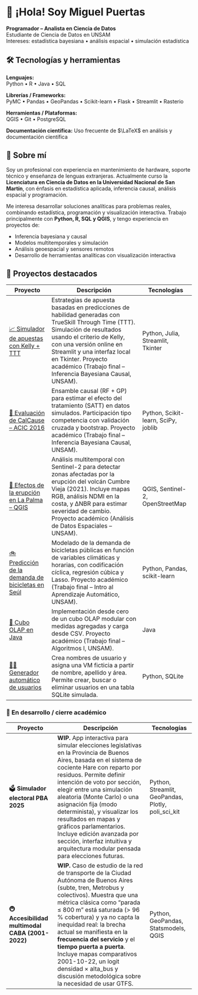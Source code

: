 # 👋 ¡Hola! Soy Miguel Puertas

**Programador – Analista en Ciencia de Datos**  
Estudiante de Ciencia de Datos en UNSAM  
Intereses: estadística bayesiana • análisis espacial • simulación estadística

## 🛠 Tecnologías y herramientas

**Lenguajes:**  
Python • R • Java • SQL  

**Librerías / Frameworks:**  
PyMC • Pandas • GeoPandas • Scikit-learn • Flask • Streamlit • Rasterio  

**Herramientas / Plataformas:**  
QGIS • Git • PostgreSQL

**Documentación científica:**
Uso frecuente de $\LaTeX$ en análisis y documentación científica

## 🧩 Sobre mí

Soy un profesional con experiencia en mantenimiento de hardware, soporte técnico y enseñanza de lenguas extranjeras. Actualmente curso la **Licenciatura en Ciencia de Datos en la Universidad Nacional de San Martín**, con énfasis en estadística aplicada, inferencia causal, análisis espacial y programación.

Me interesa desarrollar soluciones analíticas para problemas reales, combinando estadística, programación y visualización interactiva. Trabajo principalmente con **Python, R, SQL y QGIS**, y tengo experiencia en proyectos de:

- Inferencia bayesiana y causal
- Modelos multitemporales y simulación
- Análisis geoespacial y sensores remotos
- Desarrollo de herramientas analíticas con visualización interactiva

## 🚀 Proyectos destacados

| Proyecto | Descripción | Tecnologías |
|---|---|---|
| [📈 Simulador de apuestas con Kelly + TTT](https://github.com/mirpuertas/simulador-apuestas-kelly-trueskill) | Estrategias de apuesta basadas en predicciones de habilidad generadas con TrueSkill Through Time (TTT). Simulación de resultados usando el criterio de Kelly, con una versión online en Streamlit y una interfaz local en Tkinter. Proyecto académico (Trabajo final – Inferencia Bayesiana Causal, UNSAM). | Python, Julia, Streamlit, Tkinter |
| [🧪 Evaluación de CalCause – ACIC 2016](https://github.com/mirpuertas/calcause-acic2016) | Ensamble causal (RF + GP) para estimar el efecto del tratamiento (SATT) en datos simulados. Participación tipo competencia con validación cruzada y bootstrap. Proyecto académico (Trabajo final – Inferencia Bayesiana Causal, UNSAM). | Python, Scikit-learn, SciPy, joblib |
| [🌋 Efectos de la erupción en La Palma – QGIS](https://github.com/mirpuertas/La-Palma-erupcion) | Análisis multitemporal con Sentinel-2 para detectar zonas afectadas por la erupción del volcán Cumbre Vieja (2021). Incluye mapas RGB, análisis NDMI en la costa, y ΔNBR para estimar severidad de cambio. Proyecto académico (Análisis de Datos Espaciales – UNSAM). | QGIS, Sentinel-2, OpenStreetMap |
| [🚲 Predicción de la demanda de bicicletas en Seúl](https://github.com/mirpuertas/seoul-bike-demand) | Modelado de la demanda de bicicletas públicas en función de variables climáticas y horarias, con codificación cíclica, regresión cúbica y Lasso. Proyecto académico (Trabajo final – Intro al Aprendizaje Automático, UNSAM). | Python, Pandas, scikit-learn |
| [🧊 Cubo OLAP en Java](https://github.com/mirpuertas/cubo-olap) | Implementación desde cero de un cubo OLAP modular con medidas agregadas y carga desde CSV. Proyecto académico (Trabajo final – Algoritmos I, UNSAM). | Java |
| [🧑‍💻 Generador automático de usuarios](https://github.com/mirpuertas/user_generator) | Crea nombres de usuario y asigna una VM ficticia a partir de nombre, apellido y área. Permite crear, buscar o eliminar usuarios en una tabla SQLite simulada. | Python, SQLite |

### 🔄 En desarrollo / cierre académico

| Proyecto | Descripción | Tecnologías |
|---|---|---|
| 🗳️ **Simulador electoral PBA 2025** | **WIP.** App interactiva para simular elecciones legislativas en la Provincia de Buenos Aires, basada en el sistema de cociente Hare con reparto por residuos. Permite definir intención de voto por sección, elegir entre una simulación aleatoria (Monte Carlo) o una asignación fija (modo determinista), y visualizar los resultados en mapas y gráficos parlamentarios. Incluye edición avanzada por sección, interfaz intuitiva y arquitectura modular pensada para elecciones futuras. | Python, Streamlit, GeoPandas, Plotly, poli_sci_kit |
| 🚇 **Accesibilidad multimodal CABA (2001-2022)** | **WIP.** Caso de estudio de la red de transporte de la Ciudad Autónoma de Buenos Aires (subte, tren, Metrobus y colectivos). Muestra que una métrica clásica como “parada ≤ 800 m” está saturada (> 96 % cobertura) y ya no capta la inequidad real: la brecha actual se manifiesta en la **frecuencia del servicio** y el **tiempo puerta a puerta**. Incluye mapas comparativos 2001-10-22, un logit densidad × alta_bus y discusión metodológica sobre la necesidad de usar GTFS. | Python, GeoPandas, Statsmodels, QGIS |

